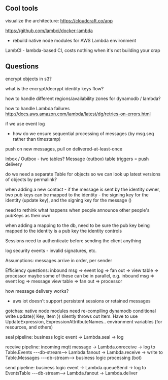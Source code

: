 ## Cool tools

visualize the architecture: https://cloudcraft.co/app

https://github.com/lambci/docker-lambda
  - rebuild native node modules for AWS Lambda environment

LambCI - lambda-based CI, costs nothing when it's not building your crap

## Questions

encrypt objects in s3?

what is the encrypt/decrypt identity keys flow?

how to handle different regions/availability zones for dynamodb / lambda?

how to handle Lambda failures
http://docs.aws.amazon.com/lambda/latest/dg/retries-on-errors.html

if we use event log
  - how do we ensure sequential processing of messages (by msg.seq rather than timestamp)

push on new messages, pull on delivered-at-least-once


  Inbox / Outbox - two tables?
  Message (outbox) table triggers = push delivery

do we need a separate Table for objects so we can look up latest versions of objects by permalink?


when adding a new contact - if the message is sent by the identity owner, two pub keys can be mapped to the identity - the signing key for the identity (update key), and the signing key for the message ()


need to rethink what happens when people announce other people's pubKeys as their own

when adding a mapping to the db, need to be sure the pub key being mapped to the identity is a pub key the identity controls

Sessions
  need to authenticate before sending the client anything

log security events - invalid signatures, etc.

Assumptions:
  messages arrive in order, per sender

Efficiency questions:
  inbound msg => event log => fan out => view table => processor
  maybe some of these can be in parallel, e.g.
  inbound msg => event log => message view table
              => fan out => processor


how message delivery works?
  - aws iot doesn't support persistent sessions or retained messages


gotchas:
  native node modules need re-compiling
  dynamodb conditional write
    update({ Key, Item }) silently throws out Item. Have to use UpdateExpression, ExpressionAttritbuteNames..
  environment variables (for resources, and others)

seal pipeline:
  business logic event -> Lambda.seal -> log

receive pipeline:
  incoming mqtt message -> Lambda.onreceive -> log to Table.Events ---db-stream--> Lambda.fanout -> Lambda.receive -> write to Table.Messages ---db-stream--> business logic processing (bot)

send pipeline:
  business logic event -> Lambda.queueSend -> log to EventsTable ---db-stream--> Lambda.fanout -> Lambda.deliver

